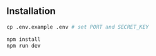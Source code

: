 ## Installation

```python
cp .env.example .env # set PORT and SECRET_KEY

npm install
npm run dev
```